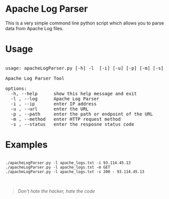 # Apache Log Parser
This is a very simple commond line python script which allows you to parse data from Apache Log files.

# Usage
<pre></code>
usage: apacheLogParser.py [-h] -l  [-i] [-u] [-p] [-m] [-s]

Apache Log Parser Tool

options:
  -h, --help      show this help message and exit
  -l , --log      Apache Log Parser
  -i , --ip       enter IP address
  -u , --url      enter the URL
  -p , --path     enter the path or endpoint of the URL
  -m , --method   enter HTTP request method
  -s , --status   enter the resposne status code
</code></pre>

# Examples
<pre><code>
./apacheLogParser.py -l apache_logs.txt -i 93.114.45.13
./apacheLogParser.py -l apache_logs.txt -m GET
./apacheLogParser.py -l apache_logs.txt -s 200 - 93.114.45.13
</code></pre><br>

> *Don't hate the hacker, hate the code*
